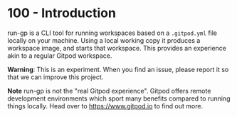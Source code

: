 # 100 - Introduction

run-gp is a CLI tool for running workspaces based on a ```.gitpod.yml``` file locally on your machine. Using a local working copy it produces a workspace image, and starts that workspace. This provides an experience akin to a regular Gitpod workspace.

**Warning**: This is an experiment. When you find an issue, please report it so that we can improve this project.

**Note** run-gp is not the "real Gitpod experience". Gitpod offers remote development environments which sport many benefits compared to running things locally. Head over to https://www.gitpod.io to find out more.
